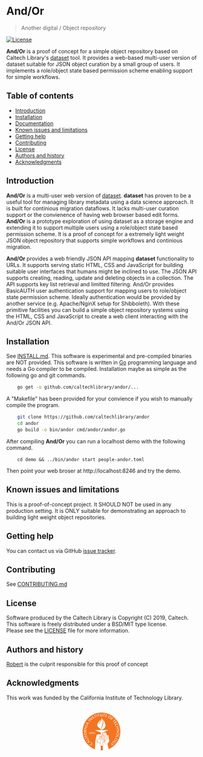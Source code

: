 And/Or
=====================================================

> <span class="red">An</span>other <span class="red">d</span>igital / <span class="red">O</span>bject <span class="red">r</span>epository

[![License](https://img.shields.io/badge/License-BSD%203--Clause-blue.svg?style=flat-square)](https://choosealicense.com/licenses/bsd-3-clause)

<!-- [![Latest release](https://img.shields.io/badge/Latest_release-0.0.1-b44e88.svg?style=flat-square)](http://shields.io) -->



**And/Or** is a proof of concept for a simple object repository
based on Caltech Library's [dataset](https://caltechlibrary.github.io/dataset)
tool.  It provides a web-based multi-user version of dataset suitable for
JSON object curation by a small group of users. It implements a role/object
state based permission scheme enabling support for simple workflows.



Table of contents
-----------------

* [Introduction](#introduction)
* [Installation](install.html)
* [Documentation](docs/)
* [Known issues and limitations](#known-issues-and-limitations)
* [Getting help](#getting-help)
* [Contributing](contributing.html)
* [License](#license)
* [Authors and history](#authors-and-history)
* [Acknowledgments](#authors-and-acknowledgments)


Introduction
------------

**And/Or** is a multi-user web version of 
[dataset](https://github.com/caltechlibrary/dataset). __dataset__ 
has proven to be a useful tool for managing library metadata using 
a data science approach.  It is built for continious migration dataflows. 
It lacks multi-user curation support or the convienence of having 
web browser based edit forms. **And/Or** is a prototype exploration
of using dataset as a storage engine and extending it to support multiple
users using a role/object state based permission scheme. It is a proof
of concept for a extremely light weight JSON object repository that 
supports simple workflows and continious migration.

**And/Or** provides a web friendly JSON API mapping __dataset__ 
functionality to URLs. It supports serving static HTML, CSS and 
JavaScript for building suitable user interfaces that humans might 
be inclined to use.  The JSON API supports creating, reading, 
update and deleting objects in a collection. The API supports key 
list retrieval and limitted filtering.  And/Or provides 
BasicAUTH user authentication support for mapping users to 
role/object state permission scheme. Ideally authentication would be 
provided by another service (e.g. Apache/NginX setup for Shibboleth). 
With these primitive facilities you can build a simple object 
repository systems using the HTML, CSS and JavaScript to create a 
web client interacting with the And/Or JSON API.


Installation
------------

See [INSTALL.md](install.html). This software is experimental
and pre-compiled binaries are NOT provided.  This software is written in 
[Go](https://golang.org) programming language and needs a Go compiler
to be compiled. Installation maybe as simple as the following
go and git commands.

```bash
    go get -u github.com/caltechlibrary/andor/...
```

A "Makefile" has been provided for your convience if you wish to
manually compile the program.

```bash
    git clone https://github.com/caltechlibrary/andor 
    cd andor
    go build -o bin/andor cmd/andor/andor.go
```

After compiling **And/Or** you can run a localhost
demo with the following command.

```
    cd demo && ../bin/andor start people-andor.toml
```

Then point your web broser at http://localhost:8246 
and try the demo.


Known issues and limitations
----------------------------

This is a proof-of-concept project. It SHOULD NOT be used
in any production setting.  It is ONLY suitable for demonstrating
an approach to building light weight object repositories.

Getting help
------------

You can contact us via GitHub [issue tracker](https://github.com/caltechlibrary/andor/issues).

Contributing
------------

See [CONTRIBUTING.md](contributing.html)


License
-------

Software produced by the Caltech Library is Copyright (C) 2019, Caltech.  
This software is freely distributed under a BSD/MIT type license.  
Please see the [LICENSE](LICENSE) file for more information.


Authors and history
---------------------------

[Robert](https://rsdoiel.github.io) is the culprit responsible 
for this proof of concept


Acknowledgments
---------------

This work was funded by the California Institute of Technology Library.

<div align="center">
  <br>
  <a href="https://www.caltech.edu">
    <img width="100" height="100" src="assets/caltech-round.svg">
  </a>
</div>

